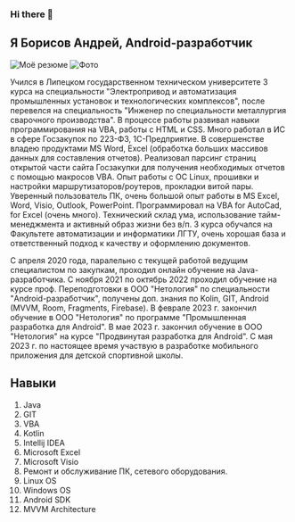 ### Hi there 👋

## Я Борисов Андрей, Android-разработчик
![Моё резюме](https://disk.yandex.ru/i/QDZA3OrwNuQxig)
![Фото](/img/me.jpg "Это я!")

Учился в Липецком государственном техническом университете 3 курса на специальности "Электропривод и автоматизация промышленных установок и технологических комплексов", после перевелся на специальность "Инженер по специальности металлургия сварочного производства". В процессе работы развивал навыки программирования на VBA, работы с HTML и CSS. Много работал в ИС в сфере Госзакупок по 223-ФЗ, 1С-Предприятие. В совершенстве владею продуктами MS Word, Excel (обработка больших массивов данных для составления отчетов). Реализовал парсинг страниц открытой части сайта Госзакупки для получения необходимых отчетов с помощью макросов VBA. Опыт работы с OC Linux, прошивки и настройки маршрутизаторов/роутеров, прокладки витой пары. Уверенный пользователь ПК, очень большой опыт работы в MS Excel, Word, Visio, Outlook, PowerPoint. Программировал на VBA for AutoCad, for Excel (очень много). Технический склад ума, использование тайм-менеджмента и активный образ жизни без в/п. 3 курса обучался на Факультете автоматизации и информатики ЛГТУ, очень хорошая база и ответственный подход к качеству и оформлению документов.

С апреля 2020 года, паралельно с текущей работой ведущим специалистом по закупкам, проходил онлайн обучение на Java-разработчика.
С ноября 2021 по октябрь 2022 проходил обучение на курсе проф. Переподготовки в ООО "Нетология" по специальности "Android-разработчик", получены доп. знания по Kolin, GIT, Android (MVVM, Room, Fragments, Firebase).
В феврале 2023 г. закончил обучение в ООО "Нетология" по программе "Промышленная разработка для Android".
В мае 2023 г. закончил обучение в ООО "Нетология" на курсе "Продвинутая разработка для Android".
С мая 2023 г. по настоящее время участвую в разработке мобильного приложения для детской спортивной школы.


## Навыки
1. Java
2. GIT
3. VBA
4. Kotlin
5. Intellij IDEA
6. Microsoft Excel
7. Microsoft Visio
8. Ремонт и обслуживание ПК, сетевого оборудования.
9. Linux OS
10. Windows OS
11. Android SDK
12. MVVM Architecture

<!--
**clinri/clinri** is a ✨ _special_ ✨ repository because its `README.md` (this file) appears on your GitHub profile.

Here are some ideas to get you started:

- 🔭 I’m currently working on ...
- 🌱 I’m currently learning ...
- 👯 I’m looking to collaborate on ...
- 🤔 I’m looking for help with ...
- 💬 Ask me about ...
- 📫 How to reach me: ...
- 😄 Pronouns: ...
- ⚡ Fun fact: ...
-->
